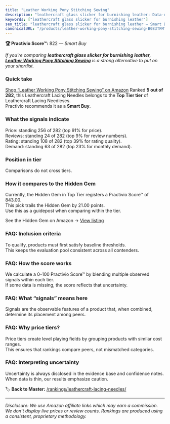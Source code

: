 ```yaml
---
title: "Leather Working Pony Stitching Sewing"
description: "leathercraft glass slicker for burnishing leather: Data-driven within Top Tier ranking using the Practivio Score™. Positioned by quality, value, demand, findab…"
keywords: ["leathercraft glass slicker for burnishing leather"]
seo_title: "leathercraft glass slicker for burnishing leather — Smart Buy Top Tier (2025)"
canonicalURL: "/products/leather-working-pony-stitching-sewing-B083TFMT5P/"
---
```


**🏆 Practivio Score™:** 822 — _Smart Buy_


*If you're comparing **leathercraft glass slicker for burnishing leather**, **[Leather Working Pony Stitching Sewing](https://www.amazon.com/dp/B083TFMT5P?tag=practivio-20)** is a strong alternative to put on your shortlist.*
### Quick take
[Shop “Leather Working Pony Stitching Sewing” on Amazon](https://www.amazon.com/dp/B083TFMT5P?tag=practivio-20)
Ranked **5 out of 282**, this Leathercraft Lacing Needles belongs to the **Top Tier tier** of Leathercraft Lacing Needleses.  
Practivio recommends it as a **Smart Buy**.

### What the signals indicate
Price: standing 256 of 282 (top 91% for price).  
Reviews: standing 24 of 282 (top 9% for review numbers).  
Rating: standing 108 of 282 (top 39% for rating quality).  
Demand: standing 63 of 282 (top 23% for monthly demand).

### Position in tier
Comparisons do not cross tiers.

### How it compares to the Hidden Gem
Currently, the Hidden Gem in Top Tier registers a Practivio Score™ of 843.00.  
This pick trails the Hidden Gem by 21.00 points.  
Use this as a guidepost when comparing within the tier.  

See the Hidden Gem on Amazon → [View listing](https://www.amazon.com/dp/B011JQ28MQ?tag=practivio-20)

### FAQ: Inclusion criteria
To qualify, products must first satisfy baseline thresholds.  
This keeps the evaluation pool consistent across all contenders.

### FAQ: How the score works
We calculate a 0–100 Practivio Score™ by blending multiple observed signals within each tier.  
If some data is missing, the score reflects that uncertainty.

### FAQ: What “signals” means here
Signals are the observable features of a product that, when combined, determine its placement among peers.

### FAQ: Why price tiers?
Price tiers create level playing fields by grouping products with similar cost ranges.  
This ensures that rankings compare peers, not mismatched categories.

### FAQ: Interpreting uncertainty
Uncertainty is always disclosed in the evidence base and confidence notes.  
When data is thin, our results emphasize caution.


🏷️ **Back to Master:** [/rankings/leathercraft-lacing-needles/](/rankings/leathercraft-lacing-needles/)

---
_Disclosure: We use Amazon affiliate links which may earn a commission. We don’t display live prices or review counts. Rankings are produced using a consistent, proprietary methodology._
